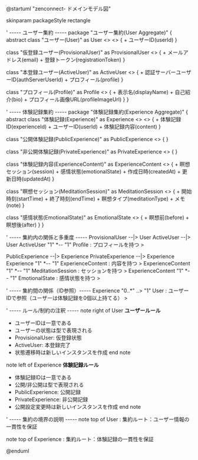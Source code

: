 @startuml "zenconnect- ドメインモデル図"

skinparam packageStyle rectangle

' ----- ユーザー集約 -----
package "ユーザー集約(User Aggregate)" {
  abstract class "ユーザー(User)" as User <<Entity>> <<AggregateRoot>> {
    + ユーザーID(userId)
  }
  
  class "仮登録ユーザー(ProvisionalUser)" as ProvisionalUser <<Entity>> {
    + メールアドレス(email)
    + 登録トークン(registrationToken)
  }
  
  class "本登録ユーザー(ActiveUser)" as ActiveUser <<Entity>> {
    + 認証サーバーユーザーID(authServerUserId)
    + プロフィール(profile)
  }
  
  class "プロフィール(Profile)" as Profile <<Value Object>> {
    + 表示名(displayName)
    + 自己紹介(bio)
    + プロフィール画像URL(profileImageUrl)
  }
}

' ----- 体験記録集約 -----
package "体験記録集約(Experience Aggregate)" {
  abstract class "体験記録(Experience)" as Experience <<Entity>> <<AggregateRoot>> {
    + 体験記録ID(experienceId)
    + ユーザーID(userId)
    + 体験記録内容(content)
  }
  
  class "公開体験記録(PublicExperience)" as PublicExperience <<Entity>> {
  }
  
  class "非公開体験記録(PrivateExperience)" as PrivateExperience <<Entity>> {
  }
  
  class "体験記録内容(ExperienceContent)" as ExperienceContent <<Value Object>> {
    + 瞑想セッション(session)
    + 感情状態(emotionalState)
    + 作成日時(createdAt)
    + 更新日時(updatedAt)
  }
  
  class "瞑想セッション(MeditationSession)" as MeditationSession <<Value Object>> {
    + 開始時刻(startTime)
    + 終了時刻(endTime)
    + 瞑想タイプ(meditationType)
    + メモ(note)
  }
  
  class "感情状態(EmotionalState)" as EmotionalState <<Value Object>> {
    + 瞑想前(before)
    + 瞑想後(after)
  }
}

' ----- 集約内の関係と多重度 -----
ProvisionalUser --|> User
ActiveUser --|> User
ActiveUser "1" *-- "1" Profile : プロフィールを持つ >

PublicExperience --|> Experience
PrivateExperience --|> Experience
Experience "1" *-- "1" ExperienceContent : 内容を持つ >
ExperienceContent "1" *-- "1" MeditationSession : セッションを持つ >
ExperienceContent "1" *-- "1" EmotionalState : 感情状態を持つ >

' ----- 集約間の関係（ID参照）-----
Experience "0..*" ..> "1" User : ユーザーIDで参照（ユーザーは体験記録を0個以上持てる） >

' ----- ルール/制約の注釈 -----
note right of User
**ユーザールール**
- ユーザーIDは一意である
- ユーザーの状態は型で表現される
- ProvisionalUser: 仮登録状態
- ActiveUser: 本登録完了
- 状態遷移時は新しいインスタンスを作成
end note

note left of Experience
**体験記録ルール**
- 体験記録IDは一意である
- 公開/非公開は型で表現される
- PublicExperience: 公開記録
- PrivateExperience: 非公開記録
- 公開設定変更時は新しいインスタンスを作成
end note

' ----- 集約の境界の説明 -----
note top of User : 集約ルート：ユーザー情報の一貫性を保証

note top of Experience : 集約ルート：体験記録の一貫性を保証

@enduml
